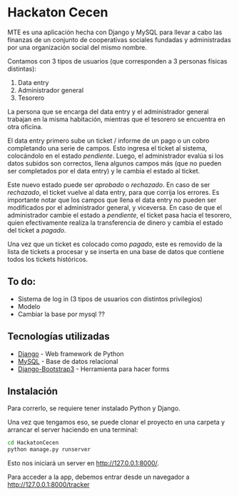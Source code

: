 # Hackaton Cecen

MTE es una aplicación hecha con Django y MySQL para llevar a cabo las finanzas de un conjunto de cooperativas sociales fundadas y administradas por una organización social del mismo nombre.

Contamos con 3 tipos de usuarios (que corresponden a 3 personas físicas distintas):
  1.  Data entry
  2. Administrador general
  3. Tesorero

La persona que se encarga del data entry y el administrador general trabajan en la misma habitación, mientras que el tesorero se encuentra en otra oficina.

El data entry primero sube un ticket / informe de un pago o un cobro completando una serie de campos. Esto ingresa el ticket al sistema, colocándolo en el estado *pendiente*. Luego, el administrador evalúa si los datos subidos son correctos, llena algunos campos más (que no pueden ser completados por el data entry) y le cambia el estado al ticket. 

Este nuevo estado puede ser *aprobado* o *rechazado*. En caso de ser *rechazado*, el ticket vuelve al data entry, para que corrija los errores. Es importante notar que los campos que llena el data entry no pueden ser modificados por el administrador general, y viceversa. En caso de que el administrador cambie el estado a *pendiente*, el ticket pasa hacia el tesorero, quien efectivamente realiza la transferencia de dinero y cambia el estado del ticket a *pagado*.

Una vez que un ticket es colocado como *pagado*, este es removido de la lista de tickets a procesar y se inserta en una base de datos que contiene todos los tickets históricos.

## To do:
- Sistema de log in (3 tipos de usuarios con distintos privilegios)
- Modelo
- Cambiar la base por mysql ??

## Tecnologías utilizadas
* [Django](http://www.djangoproject.com) - Web framework de Python
* [MySQL](http://www.mysql.com) - Base de datos relacional
* [Django-Bootstrap3](https://github.com/dyve/django-bootstrap3) - Herramienta para hacer forms

## Instalación

Para correrlo, se requiere tener instalado Python y Django.

Una vez que tengamos eso, se puede clonar el proyecto en una carpeta y arrancar el server haciendo en una terminal:

```sh
cd HackatonCecen
python manage.py runserver
```

Esto nos iniciará un server en http://127.0.0.1:8000/. 

Para acceder a la app, debemos entrar desde un navegador a http://127.0.0.1:8000/tracker


